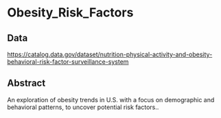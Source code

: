 # Obesity_Risk_Factors

## Data

https://catalog.data.gov/dataset/nutrition-physical-activity-and-obesity-behavioral-risk-factor-surveillance-system

## Abstract

An exploration of obesity trends in U.S. with a focus on demographic and behavioral patterns, to uncover potential risk factors..

